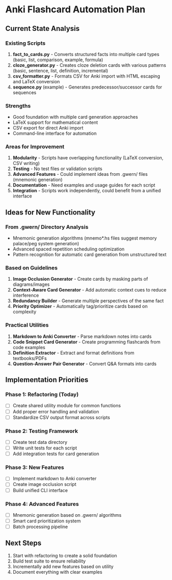 # Anki Flashcard Automation Plan

## Current State Analysis

### Existing Scripts
1. **fact_to_cards.py** - Converts structured facts into multiple card types (basic, list, comparison, example, formula)
2. **cloze_generator.py** - Creates cloze deletion cards with various patterns (basic, sentence, list, definition, incremental)
3. **csv_formatter.py** - Formats CSV for Anki import with HTML escaping and LaTeX conversion
4. **sequence.py** (example) - Generates predecessor/successor cards for sequences

### Strengths
- Good foundation with multiple card generation approaches
- LaTeX support for mathematical content
- CSV export for direct Anki import
- Command-line interface for automation

### Areas for Improvement
1. **Modularity** - Scripts have overlapping functionality (LaTeX conversion, CSV writing)
2. **Testing** - No test files or validation scripts
3. **Advanced Features** - Could implement ideas from .gwern/ files (mnemonic generation)
4. **Documentation** - Need examples and usage guides for each script
5. **Integration** - Scripts work independently, could benefit from a unified interface

## Ideas for New Functionality

### From .gwern/ Directory Analysis
- Mnemonic generation algorithms (mnemo*.hs files suggest memory palace/peg system generation)
- Advanced spaced repetition scheduling optimization
- Pattern recognition for automatic card generation from unstructured text

### Based on Guidelines
1. **Image Occlusion Generator** - Create cards by masking parts of diagrams/images
2. **Context-Aware Card Generator** - Add automatic context cues to reduce interference
3. **Redundancy Builder** - Generate multiple perspectives of the same fact
4. **Priority Optimizer** - Automatically tag/prioritize cards based on complexity

### Practical Utilities
1. **Markdown to Anki Converter** - Parse markdown notes into cards
2. **Code Snippet Card Generator** - Create programming flashcards from code examples
3. **Definition Extractor** - Extract and format definitions from textbooks/PDFs
4. **Question-Answer Pair Generator** - Convert Q&A formats into cards

## Implementation Priorities

### Phase 1: Refactoring (Today)
- [ ] Create shared utility module for common functions
- [ ] Add proper error handling and validation
- [ ] Standardize CSV output format across scripts

### Phase 2: Testing Framework
- [ ] Create test data directory
- [ ] Write unit tests for each script
- [ ] Add integration tests for card generation

### Phase 3: New Features
- [ ] Implement markdown to Anki converter
- [ ] Create image occlusion script
- [ ] Build unified CLI interface

### Phase 4: Advanced Features
- [ ] Mnemonic generation based on .gwern/ algorithms
- [ ] Smart card prioritization system
- [ ] Batch processing pipeline

## Next Steps
1. Start with refactoring to create a solid foundation
2. Build test suite to ensure reliability
3. Incrementally add new features based on utility
4. Document everything with clear examples
